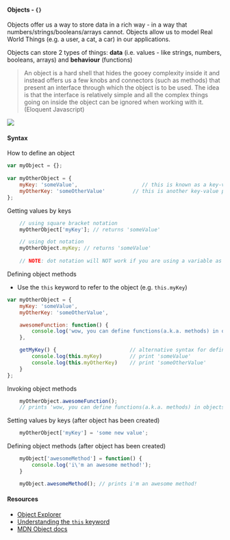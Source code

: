 #### Objects - `{}`
Objects offer us a way to store data in a rich way - in a way that numbers/strings/booleans/arrays cannot. Objects allow us to model Real World Things (e.g. a user, a cat, a car) in our applications.

Objects can store 2 types of things: **data** (i.e. values - like strings, numbers, booleans, arrays) and **behaviour** (functions)

> An object is a hard shell that hides the gooey complexity inside it and instead offers us a few knobs and connectors (such as methods) that present an interface through which the object is to be used. The idea is that the interface is relatively simple and all the complex things going on inside the object can be ignored when working with it. (Eloquent Javascript)

<img src='../../../images/oven_object.jpg'>

#### Syntax 
How to define an object

```javascript
var myObject = {};
	
var myOtherObject = {
	myKey: 'someValue', 					// this is known as a key-value pair
	myOtherKey: 'someOtherValue'		 // this is another key-value pair
};
```

Getting values by keys

```javascript
	// using square bracket notation
	myOtherObject['myKey']; // returns 'someValue'

	// using dot notation
	myOtherObject.myKey; // returns 'someValue'
	
	// NOTE: dot notation will NOT work if you are using a variable as a key. You will have to use the square bracket notation if you want to use variables as a key (e.g. in a function)
```

Defining object methods
- Use the `this` keyword to refer to the object (e.g. `this.myKey`)
```javascript
var myOtherObject = {
	myKey: 'someValue',
	myOtherKey: 'someOtherValue',

	awesomeFunction: function() {
		console.log('wow, you can define functions(a.k.a. methods) in objects!')
	},

	getMyKey() {						// alternative syntax for defining methods
		console.log(this.myKey)   		// print 'someValue'
		console.log(this.myOtherKey)  	// print 'someOtherValue'
	}
};
```

Invoking object methods
```javascript
	myOtherObject.awesomeFunction();
	// prints 'wow, you can define functions(a.k.a. methods) in objects!'
```

Setting values by keys (after object has been created)

```javascript
	myOtherObject['myKey'] = 'some new value';
```

Defining object methods (after object has been created)

```javascript
	myObject['awesomeMethod'] = function() {
		console.log('i\'m an awesome method!');
	}

	myObject.awesomeMethod(); // prints i'm an awesome method!
```

#### Resources
- [Object Explorer](https://sdras.github.io/object-explorer/)
- [Understanding the `this` keyword](https://hackernoon.com/understanding-javascript-the-this-keyword-4de325d77f68)
- [MDN Object docs](https://developer.mozilla.org/en-US/docs/Web/JavaScript/Reference/Global_Objects/Object/prototype)

	